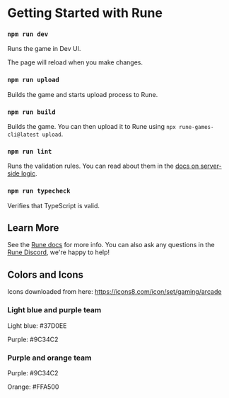 # Getting Started with Rune

### `npm run dev`

Runs the game in Dev UI.

The page will reload when you make changes.

### `npm run upload`

Builds the game and starts upload process to Rune.

### `npm run build`

Builds the game. You can then upload it to Rune using `npx rune-games-cli@latest upload`.

### `npm run lint`

Runs the validation rules. You can read about them in the [docs on server-side logic](https://developers.rune.ai/docs/advanced/server-side-logic).

### `npm run typecheck`

Verifies that TypeScript is valid.

## Learn More

See the [Rune docs](https://developers.rune.ai/docs/quick-start) for more info. You can also ask any questions in the [Rune Discord](https://discord.gg/rune-devs), we're happy to help!

## Colors and Icons

Icons downloaded from here:
https://icons8.com/icon/set/gaming/arcade

### Light blue and purple team

Light blue:
#37D0EE

Purple:
#9C34C2

### Purple and orange team

Purple:
#9C34C2

Orange:
#FFA500
